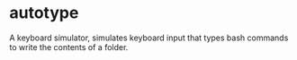 # autotype
A keyboard simulator, simulates keyboard input that types bash commands to write the contents of a folder.
